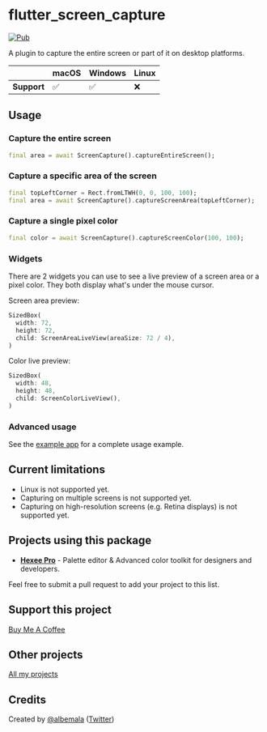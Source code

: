 # flutter_screen_capture

[![Pub](https://img.shields.io/pub/v/flutter_screen_capture)](https://pub.dev/packages/flutter_screen_capture)

A plugin to capture the entire screen or part of it on desktop platforms.

|             | macOS | Windows | Linux |
|:------------|:------|:--------|:------|
| **Support** | ✅     | ✅       | ❌     |

## Usage

### Capture the entire screen

```dart
final area = await ScreenCapture().captureEntireScreen();
```

### Capture a specific area of the screen

```dart
final topLeftCorner = Rect.fromLTWH(0, 0, 100, 100);
final area = await ScreenCapture().captureScreenArea(topLeftCorner);
```

### Capture a single pixel color

```dart
final color = await ScreenCapture().captureScreenColor(100, 100);
```

### Widgets

There are 2 widgets you can use to see a live preview of a screen area or a pixel color.
They both display what's under the mouse cursor.

Screen area preview:

```dart
SizedBox(
  width: 72,
  height: 72,
  child: ScreenAreaLiveView(areaSize: 72 / 4),
)
```

Color live preview:

```dart
SizedBox(
  width: 48,
  height: 48,
  child: ScreenColorLiveView(),
)
```

### Advanced usage

See the [example app](https://github.com/albemala/flutter_screen_capture/tree/main/example) for a complete usage
example.

## Current limitations

- Linux is not supported yet.
- Capturing on multiple screens is not supported yet.
- Capturing on high-resolution screens (e.g. Retina displays) is not supported yet.

## Projects using this package

- **[Hexee Pro](https://hexee.app/)** - Palette editor & Advanced color toolkit for designers and developers.

Feel free to submit a pull request to add your project to this list.

## Support this project

[Buy Me A Coffee](https://www.buymeacoffee.com/albemala)

## Other projects

[All my projects](https://projects.albemala.me/)

## Credits

Created by [@albemala](https://github.com/albemala) ([Twitter](https://twitter.com/albemala))
